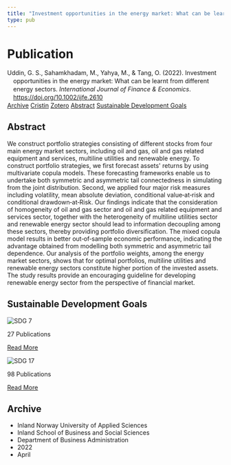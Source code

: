 ```yaml
---
title: "Investment opportunities in the energy market: What can be learnt from different energy sectors"
type: pub
---
```

<h1>Publication</h1>
<article id="csl-bib-container-2V5JIR3B" class="csl-bib-container">
  <div class="csl-bib-body" style="line-height: 1.35; padding-left: 1em; text-indent:-1em;">
  <div class="csl-entry">Uddin, G. S., Sahamkhadam, M., Yahya, M., &amp; Tang, O. (2022). Investment opportunities in the energy market: What can be learnt from different energy sectors. <i>International Journal of Finance &amp; Economics</i>. <a href="https://doi.org/10.1002/ijfe.2610">https://doi.org/10.1002/ijfe.2610</a></div>
</div>
  <div class="csl-bib-buttons">
    <a href="#taxonomy-article-2V5JIR3B" class="csl-bib-button">Archive</a>
    <a href="https://app.cristin.no/results/show.jsf?id=2016520" alt="Cristin URL" class="csl-bib-button">Cristin</a>
    <a href="http://zotero.org/groups/5022929/items/2V5JIR3B" alt="Zotero URL" class="csl-bib-button">Zotero</a>
    <a href="#abstract-article-2V5JIR3B" class="csl-bib-button">Abstract</a>
    <a href="#sdg-article-2V5JIR3B" class="csl-bib-button">Sustainable Development Goals</a>
  </div>
  <div id="csl-bib-meta-container-2V5JIR3B"></div>
</article>
<div id="csl-bib-meta-2V5JIR3B" class="csl-bib-meta">
  <article id="abstract-article-2V5JIR3B" class="abstract-article">
    <h1>Abstract</h1>
    We construct portfolio strategies consisting of different stocks from four main energy market sectors, including oil and gas, oil and gas related equipment and services, multiline utilities and renewable energy. To construct portfolio strategies, we first forecast assets' returns by using multivariate copula models. These forecasting frameworks enable us to undertake both symmetric and asymmetric tail connectedness in simulating from the joint distribution. Second, we applied four major risk measures including volatility, mean absolute deviation, conditional value‐at‐risk and conditional drawdown‐at‐Risk. Our findings indicate that the consideration of homogeneity of oil and gas sector and oil and gas related equipment and services sector, together with the heterogeneity of multiline utilities sector and renewable energy sector should lead to information decoupling among these sectors, thereby providing portfolio diversification. The mixed copula model results in better out‐of‐sample economic performance, indicating the advantage obtained from modelling both symmetric and asymmetric tail dependence. Our analysis of the portfolio weights, among the energy market sectors, shows that for optimal portfolios, multiline utilities and renewable energy sectors constitute higher portion of the invested assets. The study results provide an encouraging guideline for developing renewable energy sector from the perspective of financial market.
  </article>
  <article id="sdg-article-2V5JIR3B" class="sdg-article">
    <h1>Sustainable Development Goals</h1>
    <div class="sdg-container"><div id="sdg7" class="sdg">
<img src="{{< params subfolder >}}images/sdg/sdg07_en.png" class="image" alt="SDG 7">
<div class="sdg-overlay">
<p class="sdg-publication-count"><span>27</span> Publications</p>
<p><a href="https://sdgs.un.org/goals/goal7" class="sdg-read-more">Read More</a></p>
</div>
</div> <div id="sdg17" class="sdg">
<img src="{{< params subfolder >}}images/sdg/sdg17_en.png" class="image" alt="SDG 17">
<div class="sdg-overlay">
<p class="sdg-publication-count"><span>98</span> Publications</p>
<p><a href="https://sdgs.un.org/goals/goal17" class="sdg-read-more">Read More</a></p>
</div>
</div></div>
  </article>
  <article id="taxonomy-article-2V5JIR3B" class="taxonomy-article">
    <h1>Archive</h1>
    <ul>
      <li>Inland Norway University of Applied Sciences</li>
      <li>Inland School of Business and Social Sciences</li>
      <li>Department of Business Administration</li>
      <li>2022</li>
      <li>April</li>
    </ul>
  </article>
</div>
